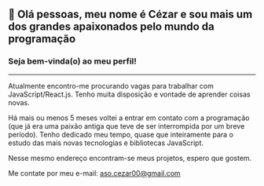 ## 👋 Olá pessoas, meu nome é Cézar e sou mais um dos grandes apaixonados pelo mundo da programação
### Seja bem-vinda(o) ao meu perfil!
-------

Atualmente encontro-me procurando vagas para trabalhar com JavaScript/React.js.
Tenho muita disposição e vontade de aprender coisas novas.

Há mais ou menos 5 meses voltei a entrar em contato com a programação (que já era uma paixão antiga que teve de ser interrompida por um breve período). Tenho dedicado meu tempo, quase que inteiramente para o estudo das mais novas tecnologias e bibliotecas JavaScript.

Nesse mesmo endereço encontram-se meus projetos, espero que gostem.

Me contate por meu e-mail: aso.cezar00@gmail.com

<!---
ASOCezar/ASOCezar is a ✨ special ✨ repository because its `README.md` (this file) appears on your GitHub profile.
You can click the Preview link to take a look at your changes.
--->
